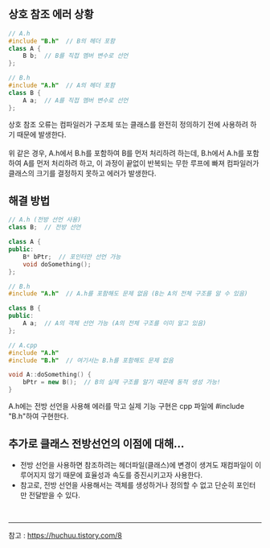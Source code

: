## 상호 참조 에러 상황
```c++
// A.h
#include "B.h"  // B의 헤더 포함
class A {
    B b;  // B를 직접 멤버 변수로 선언
};
```
```c++
// B.h
#include "A.h"  // A의 헤더 포함
class B {
    A a;  // A를 직접 멤버 변수로 선언
};
```
상호 참조 오류는 컴파일러가 구조체 또는 클래스를 완전히 정의하기 전에 사용하려 하기 때문에 발생한다.
<br><br>
위 같은 경우, A.h에서 B.h를 포함하여 B를 먼저 처리하려 하는데, B.h에서 A.h를 포함하여 A를 먼저 처리하려 하고, 이 과정이 끝없이 반복되는 무한 루프에 빠져 컴파일러가 클래스의 크기를 결정하지 못하고 에러가 발생한다.

## 해결 방법
```c++
// A.h (전방 선언 사용)
class B;  // 전방 선언

class A {
public:
    B* bPtr;  // 포인터만 선언 가능
    void doSomething();
};
```
```c++
// B.h
#include "A.h"  // A.h를 포함해도 문제 없음 (B는 A의 전체 구조를 알 수 있음)

class B {
public:
    A a;  // A의 객체 선언 가능 (A의 전체 구조를 이미 알고 있음)
};
```
```c++
// A.cpp
#include "A.h"
#include "B.h"  // 여기서는 B.h를 포함해도 문제 없음

void A::doSomething() {
    bPtr = new B();  // B의 실제 구조를 알기 때문에 동적 생성 가능!
}
```
A.h에는 전방 선언을 사용해 에러를 막고 실제 기능 구현은 cpp 파일에 #include "B.h"하여 구현한다.

## 추가로 클래스 전방선언의 이점에 대해...
* 전방 선언을 사용하면 참조하려는 헤더파일(클래스)에 변경이 생겨도 재컴파일이 이루어지지 않기 때문에 효율성과 속도를 증진시키고자 사용한다.
* 참고로, 전방 선언을 사용해서는 객체를 생성하거나 정의할 수 없고 단순히 포인터만 전달받을 수 있다.

<br>

---
참고 : https://huchuu.tistory.com/8